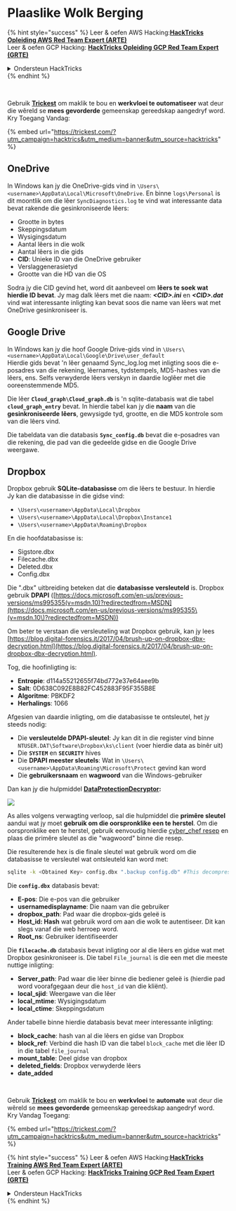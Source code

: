 # Plaaslike Wolk Berging

{% hint style="success" %}
Leer & oefen AWS Hacking:<img src="/.gitbook/assets/arte.png" alt="" data-size="line">[**HackTricks Opleiding AWS Red Team Expert (ARTE)**](https://training.hacktricks.xyz/courses/arte)<img src="/.gitbook/assets/arte.png" alt="" data-size="line">\
Leer & oefen GCP Hacking: <img src="/.gitbook/assets/grte.png" alt="" data-size="line">[**HackTricks Opleiding GCP Red Team Expert (GRTE)**<img src="/.gitbook/assets/grte.png" alt="" data-size="line">](https://training.hacktricks.xyz/courses/grte)

<details>

<summary>Ondersteun HackTricks</summary>

* Kyk na die [**subskripsie planne**](https://github.com/sponsors/carlospolop)!
* **Sluit aan by die** 💬 [**Discord groep**](https://discord.gg/hRep4RUj7f) of die [**telegram groep**](https://t.me/peass) of **volg** ons op **Twitter** 🐦 [**@hacktricks\_live**](https://twitter.com/hacktricks\_live)**.**
* **Deel hacking truuks deur PRs in te dien na die** [**HackTricks**](https://github.com/carlospolop/hacktricks) en [**HackTricks Cloud**](https://github.com/carlospolop/hacktricks-cloud) github repos.

</details>
{% endhint %}

<figure><img src="../../../.gitbook/assets/image (3) (1) (1) (1) (1) (1) (1).png" alt=""><figcaption></figcaption></figure>

\
Gebruik [**Trickest**](https://trickest.com/?utm\_campaign=hacktrics\&utm\_medium=banner\&utm\_source=hacktricks) om maklik te bou en **werkvloei te outomatiseer** wat deur die wêreld se **mees gevorderde** gemeenskap gereedskap aangedryf word.\
Kry Toegang Vandag:

{% embed url="https://trickest.com/?utm_campaign=hacktrics&utm_medium=banner&utm_source=hacktricks" %}

## OneDrive

In Windows kan jy die OneDrive-gids vind in `\Users\<username>\AppData\Local\Microsoft\OneDrive`. En binne `logs\Personal` is dit moontlik om die lêer `SyncDiagnostics.log` te vind wat interessante data bevat rakende die gesinkroniseerde lêers:

* Grootte in bytes
* Skeppingsdatum
* Wysigingsdatum
* Aantal lêers in die wolk
* Aantal lêers in die gids
* **CID**: Unieke ID van die OneDrive gebruiker
* Verslaggenerasietyd
* Grootte van die HD van die OS

Sodra jy die CID gevind het, word dit aanbeveel om **lêers te soek wat hierdie ID bevat**. Jy mag dalk lêers met die naam: _**\<CID>.ini**_ en _**\<CID>.dat**_ vind wat interessante inligting kan bevat soos die name van lêers wat met OneDrive gesinkroniseer is.

## Google Drive

In Windows kan jy die hoof Google Drive-gids vind in `\Users\<username>\AppData\Local\Google\Drive\user_default`\
Hierdie gids bevat 'n lêer genaamd Sync\_log.log met inligting soos die e-posadres van die rekening, lêernames, tydstempels, MD5-hashes van die lêers, ens. Selfs verwyderde lêers verskyn in daardie loglêer met die ooreenstemmende MD5.

Die lêer **`Cloud_graph\Cloud_graph.db`** is 'n sqlite-databasis wat die tabel **`cloud_graph_entry`** bevat. In hierdie tabel kan jy die **naam** van die **gesinkroniseerde** **lêers**, gewysigde tyd, grootte, en die MD5 kontrole som van die lêers vind.

Die tabeldata van die databasis **`Sync_config.db`** bevat die e-posadres van die rekening, die pad van die gedeelde gidse en die Google Drive weergawe.

## Dropbox

Dropbox gebruik **SQLite-databasisse** om die lêers te bestuur. In hierdie\
Jy kan die databasisse in die gidse vind:

* `\Users\<username>\AppData\Local\Dropbox`
* `\Users\<username>\AppData\Local\Dropbox\Instance1`
* `\Users\<username>\AppData\Roaming\Dropbox`

En die hoofdatabasisse is:

* Sigstore.dbx
* Filecache.dbx
* Deleted.dbx
* Config.dbx

Die ".dbx" uitbreiding beteken dat die **databasisse** **versleuteld** is. Dropbox gebruik **DPAPI** ([https://docs.microsoft.com/en-us/previous-versions/ms995355(v=msdn.10)?redirectedfrom=MSDN](https://docs.microsoft.com/en-us/previous-versions/ms995355\(v=msdn.10\)?redirectedfrom=MSDN))

Om beter te verstaan die versleuteling wat Dropbox gebruik, kan jy lees [https://blog.digital-forensics.it/2017/04/brush-up-on-dropbox-dbx-decryption.html](https://blog.digital-forensics.it/2017/04/brush-up-on-dropbox-dbx-decryption.html).

Tog, die hoofinligting is:

* **Entropie**: d114a55212655f74bd772e37e64aee9b
* **Salt**: 0D638C092E8B82FC452883F95F355B8E
* **Algoritme**: PBKDF2
* **Herhalings**: 1066

Afgesien van daardie inligting, om die databasisse te ontsleutel, het jy steeds nodig:

* Die **versleutelde DPAPI-sleutel**: Jy kan dit in die register vind binne `NTUSER.DAT\Software\Dropbox\ks\client` (voer hierdie data as binêr uit)
* Die **`SYSTEM`** en **`SECURITY`** hives
* Die **DPAPI meester sleutels**: Wat in `\Users\<username>\AppData\Roaming\Microsoft\Protect` gevind kan word
* Die **gebruikersnaam** en **wagwoord** van die Windows-gebruiker

Dan kan jy die hulpmiddel [**DataProtectionDecryptor**](https://nirsoft.net/utils/dpapi\_data\_decryptor.html)**:**

![](<../../../.gitbook/assets/image (448).png>)

As alles volgens verwagting verloop, sal die hulpmiddel die **primêre sleutel** aandui wat jy moet **gebruik om die oorspronklike een te herstel**. Om die oorspronklike een te herstel, gebruik eenvoudig hierdie [cyber\_chef resep](https://gchq.github.io/CyberChef/#recipe=Derive\_PBKDF2\_key\(%7B'option':'Hex','string':'98FD6A76ECB87DE8DAB4623123402167'%7D,128,1066,'SHA1',%7B'option':'Hex','string':'0D638C092E8B82FC452883F95F355B8E'%7D\)) en plaas die primêre sleutel as die "wagwoord" binne die resep.

Die resulterende hex is die finale sleutel wat gebruik word om die databasisse te versleutel wat ontsleuteld kan word met:
```bash
sqlite -k <Obtained Key> config.dbx ".backup config.db" #This decompress the config.dbx and creates a clear text backup in config.db
```
Die **`config.dbx`** databasis bevat:

* **E-pos**: Die e-pos van die gebruiker
* **usernamedisplayname**: Die naam van die gebruiker
* **dropbox\_path**: Pad waar die dropbox-gids geleë is
* **Host\_id: Hash** wat gebruik word om aan die wolk te autentiseer. Dit kan slegs vanaf die web herroep word.
* **Root\_ns**: Gebruiker identifiseerder

Die **`filecache.db`** databasis bevat inligting oor al die lêers en gidse wat met Dropbox gesinkroniseer is. Die tabel `File_journal` is die een met die meeste nuttige inligting:

* **Server\_path**: Pad waar die lêer binne die bediener geleë is (hierdie pad word voorafgegaan deur die `host_id` van die kliënt).
* **local\_sjid**: Weergawe van die lêer
* **local\_mtime**: Wysigingsdatum
* **local\_ctime**: Skeppingsdatum

Ander tabelle binne hierdie databasis bevat meer interessante inligting:

* **block\_cache**: hash van al die lêers en gidse van Dropbox
* **block\_ref**: Verbind die hash ID van die tabel `block_cache` met die lêer ID in die tabel `file_journal`
* **mount\_table**: Deel gidse van dropbox
* **deleted\_fields**: Dropbox verwyderde lêers
* **date\_added**

<figure><img src="../../../.gitbook/assets/image (3) (1) (1) (1) (1) (1) (1).png" alt=""><figcaption></figcaption></figure>

\
Gebruik [**Trickest**](https://trickest.com/?utm\_campaign=hacktrics\&utm\_medium=banner\&utm\_source=hacktricks) om maklik te bou en **werkvloei** te **automate** wat deur die wêreld se **mees gevorderde** gemeenskap gereedskap aangedryf word.\
Kry Vandag Toegang:

{% embed url="https://trickest.com/?utm_campaign=hacktrics&utm_medium=banner&utm_source=hacktricks" %}

{% hint style="success" %}
Leer & oefen AWS Hacking:<img src="/.gitbook/assets/arte.png" alt="" data-size="line">[**HackTricks Training AWS Red Team Expert (ARTE)**](https://training.hacktricks.xyz/courses/arte)<img src="/.gitbook/assets/arte.png" alt="" data-size="line">\
Leer & oefen GCP Hacking: <img src="/.gitbook/assets/grte.png" alt="" data-size="line">[**HackTricks Training GCP Red Team Expert (GRTE)**<img src="/.gitbook/assets/grte.png" alt="" data-size="line">](https://training.hacktricks.xyz/courses/grte)

<details>

<summary>Ondersteun HackTricks</summary>

* Kyk na die [**subskripsie planne**](https://github.com/sponsors/carlospolop)!
* **Sluit aan by die** 💬 [**Discord groep**](https://discord.gg/hRep4RUj7f) of die [**telegram groep**](https://t.me/peass) of **volg** ons op **Twitter** 🐦 [**@hacktricks\_live**](https://twitter.com/hacktricks\_live)**.**
* **Deel hacking truuks deur PRs in te dien na die** [**HackTricks**](https://github.com/carlospolop/hacktricks) en [**HackTricks Cloud**](https://github.com/carlospolop/hacktricks-cloud) github repos.

</details>
{% endhint %}

